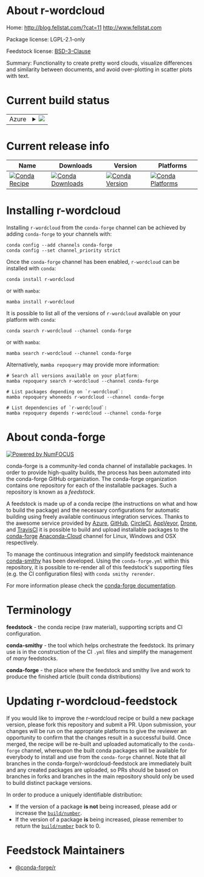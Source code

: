 About r-wordcloud
=================

Home: http://blog.fellstat.com/?cat=11 http://www.fellstat.com

Package license: LGPL-2.1-only

Feedstock license: [BSD-3-Clause](https://github.com/conda-forge/r-wordcloud-feedstock/blob/main/LICENSE.txt)

Summary: Functionality to create pretty word clouds, visualize differences and similarity between documents, and avoid over-plotting in scatter plots with text.

Current build status
====================


<table>
    
  <tr>
    <td>Azure</td>
    <td>
      <details>
        <summary>
          <a href="https://dev.azure.com/conda-forge/feedstock-builds/_build/latest?definitionId=1801&branchName=main">
            <img src="https://dev.azure.com/conda-forge/feedstock-builds/_apis/build/status/r-wordcloud-feedstock?branchName=main">
          </a>
        </summary>
        <table>
          <thead><tr><th>Variant</th><th>Status</th></tr></thead>
          <tbody><tr>
              <td>linux_64_r_base4.1</td>
              <td>
                <a href="https://dev.azure.com/conda-forge/feedstock-builds/_build/latest?definitionId=1801&branchName=main">
                  <img src="https://dev.azure.com/conda-forge/feedstock-builds/_apis/build/status/r-wordcloud-feedstock?branchName=main&jobName=linux&configuration=linux_64_r_base4.1" alt="variant">
                </a>
              </td>
            </tr><tr>
              <td>linux_64_r_base4.2</td>
              <td>
                <a href="https://dev.azure.com/conda-forge/feedstock-builds/_build/latest?definitionId=1801&branchName=main">
                  <img src="https://dev.azure.com/conda-forge/feedstock-builds/_apis/build/status/r-wordcloud-feedstock?branchName=main&jobName=linux&configuration=linux_64_r_base4.2" alt="variant">
                </a>
              </td>
            </tr><tr>
              <td>osx_64_r_base4.1</td>
              <td>
                <a href="https://dev.azure.com/conda-forge/feedstock-builds/_build/latest?definitionId=1801&branchName=main">
                  <img src="https://dev.azure.com/conda-forge/feedstock-builds/_apis/build/status/r-wordcloud-feedstock?branchName=main&jobName=osx&configuration=osx_64_r_base4.1" alt="variant">
                </a>
              </td>
            </tr><tr>
              <td>osx_64_r_base4.2</td>
              <td>
                <a href="https://dev.azure.com/conda-forge/feedstock-builds/_build/latest?definitionId=1801&branchName=main">
                  <img src="https://dev.azure.com/conda-forge/feedstock-builds/_apis/build/status/r-wordcloud-feedstock?branchName=main&jobName=osx&configuration=osx_64_r_base4.2" alt="variant">
                </a>
              </td>
            </tr><tr>
              <td>win_64</td>
              <td>
                <a href="https://dev.azure.com/conda-forge/feedstock-builds/_build/latest?definitionId=1801&branchName=main">
                  <img src="https://dev.azure.com/conda-forge/feedstock-builds/_apis/build/status/r-wordcloud-feedstock?branchName=main&jobName=win&configuration=win_64_" alt="variant">
                </a>
              </td>
            </tr>
          </tbody>
        </table>
      </details>
    </td>
  </tr>
</table>

Current release info
====================

| Name | Downloads | Version | Platforms |
| --- | --- | --- | --- |
| [![Conda Recipe](https://img.shields.io/badge/recipe-r--wordcloud-green.svg)](https://anaconda.org/conda-forge/r-wordcloud) | [![Conda Downloads](https://img.shields.io/conda/dn/conda-forge/r-wordcloud.svg)](https://anaconda.org/conda-forge/r-wordcloud) | [![Conda Version](https://img.shields.io/conda/vn/conda-forge/r-wordcloud.svg)](https://anaconda.org/conda-forge/r-wordcloud) | [![Conda Platforms](https://img.shields.io/conda/pn/conda-forge/r-wordcloud.svg)](https://anaconda.org/conda-forge/r-wordcloud) |

Installing r-wordcloud
======================

Installing `r-wordcloud` from the `conda-forge` channel can be achieved by adding `conda-forge` to your channels with:

```
conda config --add channels conda-forge
conda config --set channel_priority strict
```

Once the `conda-forge` channel has been enabled, `r-wordcloud` can be installed with `conda`:

```
conda install r-wordcloud
```

or with `mamba`:

```
mamba install r-wordcloud
```

It is possible to list all of the versions of `r-wordcloud` available on your platform with `conda`:

```
conda search r-wordcloud --channel conda-forge
```

or with `mamba`:

```
mamba search r-wordcloud --channel conda-forge
```

Alternatively, `mamba repoquery` may provide more information:

```
# Search all versions available on your platform:
mamba repoquery search r-wordcloud --channel conda-forge

# List packages depending on `r-wordcloud`:
mamba repoquery whoneeds r-wordcloud --channel conda-forge

# List dependencies of `r-wordcloud`:
mamba repoquery depends r-wordcloud --channel conda-forge
```


About conda-forge
=================

[![Powered by
NumFOCUS](https://img.shields.io/badge/powered%20by-NumFOCUS-orange.svg?style=flat&colorA=E1523D&colorB=007D8A)](https://numfocus.org)

conda-forge is a community-led conda channel of installable packages.
In order to provide high-quality builds, the process has been automated into the
conda-forge GitHub organization. The conda-forge organization contains one repository
for each of the installable packages. Such a repository is known as a *feedstock*.

A feedstock is made up of a conda recipe (the instructions on what and how to build
the package) and the necessary configurations for automatic building using freely
available continuous integration services. Thanks to the awesome service provided by
[Azure](https://azure.microsoft.com/en-us/services/devops/), [GitHub](https://github.com/),
[CircleCI](https://circleci.com/), [AppVeyor](https://www.appveyor.com/),
[Drone](https://cloud.drone.io/welcome), and [TravisCI](https://travis-ci.com/)
it is possible to build and upload installable packages to the
[conda-forge](https://anaconda.org/conda-forge) [Anaconda-Cloud](https://anaconda.org/)
channel for Linux, Windows and OSX respectively.

To manage the continuous integration and simplify feedstock maintenance
[conda-smithy](https://github.com/conda-forge/conda-smithy) has been developed.
Using the ``conda-forge.yml`` within this repository, it is possible to re-render all of
this feedstock's supporting files (e.g. the CI configuration files) with ``conda smithy rerender``.

For more information please check the [conda-forge documentation](https://conda-forge.org/docs/).

Terminology
===========

**feedstock** - the conda recipe (raw material), supporting scripts and CI configuration.

**conda-smithy** - the tool which helps orchestrate the feedstock.
                   Its primary use is in the construction of the CI ``.yml`` files
                   and simplify the management of *many* feedstocks.

**conda-forge** - the place where the feedstock and smithy live and work to
                  produce the finished article (built conda distributions)


Updating r-wordcloud-feedstock
==============================

If you would like to improve the r-wordcloud recipe or build a new
package version, please fork this repository and submit a PR. Upon submission,
your changes will be run on the appropriate platforms to give the reviewer an
opportunity to confirm that the changes result in a successful build. Once
merged, the recipe will be re-built and uploaded automatically to the
`conda-forge` channel, whereupon the built conda packages will be available for
everybody to install and use from the `conda-forge` channel.
Note that all branches in the conda-forge/r-wordcloud-feedstock are
immediately built and any created packages are uploaded, so PRs should be based
on branches in forks and branches in the main repository should only be used to
build distinct package versions.

In order to produce a uniquely identifiable distribution:
 * If the version of a package **is not** being increased, please add or increase
   the [``build/number``](https://docs.conda.io/projects/conda-build/en/latest/resources/define-metadata.html#build-number-and-string).
 * If the version of a package **is** being increased, please remember to return
   the [``build/number``](https://docs.conda.io/projects/conda-build/en/latest/resources/define-metadata.html#build-number-and-string)
   back to 0.

Feedstock Maintainers
=====================

* [@conda-forge/r](https://github.com/conda-forge/r/)

